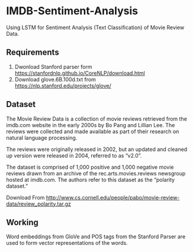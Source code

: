 # IMDB-Sentiment-Analysis

Using LSTM for Sentiment Analysis (Text Classification) of Movie Review Data.

## Requirements

1. Dwonload Stanford parser form https://stanfordnlp.github.io/CoreNLP/download.html
2. Download glove.6B.100d.txt from https://nlp.stanford.edu/projects/glove/

## Dataset

The Movie Review Data is a collection of movie reviews retrieved from the imdb.com website in the early 2000s by Bo Pang and Lillian Lee. The reviews were collected and made available as part of their research on natural language processing.

The reviews were originally released in 2002, but an updated and cleaned up version were released in 2004, referred to as “v2.0”.

The dataset is comprised of 1,000 positive and 1,000 negative movie reviews drawn from an archive of the rec.arts.movies.reviews newsgroup hosted at imdb.com. The authors refer to this dataset as the “polarity dataset.”

Download From http://www.cs.cornell.edu/people/pabo/movie-review-data/review_polarity.tar.gz

## Working

Word embeddings from GloVe and POS tags from the Stanford Parser are used to form vector representations of the words.



